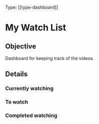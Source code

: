 Type: [[type-dashboard]]
# My Watch List

## Objective

Dashboard for keeping track of the videos.
## Details
### Currently watching


### To watch 


### Completed watching